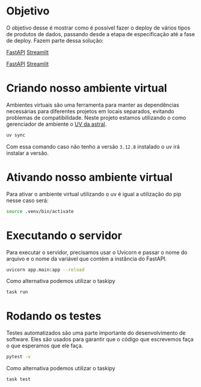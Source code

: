 # Objetivo
O objetivo desse é mostrar como é possível fazer o deploy de vários tipos de produtos de dados, passando desde a etapa de especificação até a fase de deploy.
Fazem parte dessa solução:

[FastAPI](https://github.com/douglasaturnino/api-workshop-fastapi)
[Streamlit](https://github.com/douglasaturnino/api-workshop-streamlit)


[FastAPI](https://api-workshop-yekz.onrender.com/docs)
[Streamlit](https://api-workshop-dso.streamlit.app/)

# Criando nosso ambiente virtual

Ambientes virtuais são uma ferramenta para manter as dependências necessárias para diferentes projetos em locais separados, evitando problemas de compatibilidade. Neste projeto estamos utilizando o como gerenciador de ambiente o [UV da astral](https://docs.astral.sh/uv/getting-started/features/).

```bash
uv sync
```

Com essa comando caso não tenho a versão `3.12.8` instalado o uv irá instalar a versão.

# Ativando nosso ambiente virtual

Para ativar o ambiente virtual utilizando o uv é igual a utilização do pip nesse caso será:

```bash
source .venv/bin/activate
```
# Executando o servidor

Para executar o servidor, precisamos usar o Uvicorn e passar o nome do arquivo e o nome da variável que contém a instância do FastAPI.

```bash
uvicorn app.main:app --reload
```

Como alternativa podemos utilizar o taskipy

```bash
task run
```

# Rodando os testes

Testes automatizados são uma parte importante do desenvolvimento de software. Eles são usados para garantir que o código que escrevemos faça o que esperamos que ele faça.

```bash 
pytest -v
```

Como alternativa podemos utilizar o taskipy

```bash
task test
```
# 

